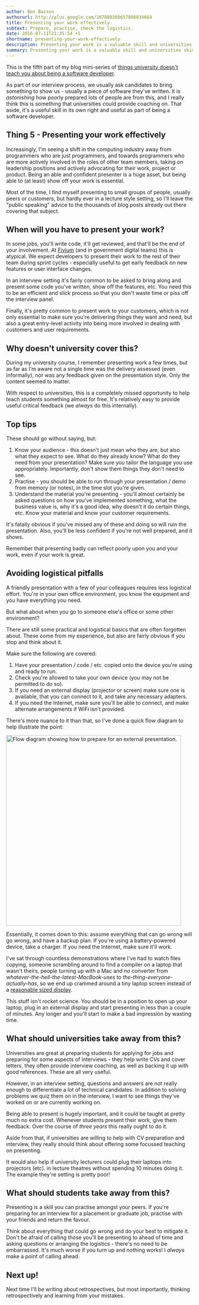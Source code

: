 ```yaml
---
author: Ben Basson
authorurl: http://plus.google.com/107880308657806834664
title: Presenting your work effectively
subtext: Prepare, practise, check the logistics.
date: 2016-07-11T21:35:54 +1
shortname: presenting-your-work-effectively
description: Presenting your work is a valuable skill and universities skimp on teaching it. This post contains some tips to help you prepare and also how universities can address the skills gap.
summary: Presenting your work is a valuable skill and universities skimp on teaching it. This post contains some tips to help you prepare and also how universities can address the skills gap.
---
```


This is the fifth part of my blog mini-series of [things university doesn't teach you about being a software developer][1]. 

As part of our interview process, we usually ask candidates to bring something to show us - usually a piece of software they've written. It is *astonishing* how poorly prepared lots of people are from this, and I really think this is something that universities could provide coaching on. That aside, it's a useful skill in its own right and useful as part of being a software developer.

Thing 5 - Presenting your work effectively
------------------------------------------

Increasingly, I'm seeing a shift in the computing industry away from programmers who are just programmers, and towards programmers who are more actively involved in the roles of other team members, taking on leadership positions and actively advocating for their work, project or product. Being an able and confident presenter is a huge asset, but being able to (at least) show off your work is essential.

Most of the time, I find myself presenting to small groups of people, usually peers or customers, but hardly ever in a lecture style setting, so I'll leave the "public speaking" advice to the thousands of blog posts already out there covering that subject.

When will you have to present your work?
----------------------------------------

In some jobs, you'll write code, it'll get reviewed, and that'll be the end of your involvement. At [Fivium][2] (and in government digital teams) this is atypical. We expect developers to present their work to the rest of their team during sprint cycles - especially useful to get early feedback on new features or user interface changes. 

In an interview setting it's fairly common to be asked to bring along and present some code you've written, show off the features, etc. You need this to be an efficient and slick process so that you don't waste time or piss off the interview panel.

Finally, it's pretty common to present work to your customers, which is not only essential to make sure you're delivering things they want and need, but also a great entry-level activity into being more involved in dealing with customers and user requirements.

Why doesn't university cover this?
----------------------------------

During my university course, I remember presenting work a few times, but as far as I'm aware not a single time was the delivery assessed (even informally), nor was any feedback given on the presentation style. Only the content seemed to matter.

With respect to universities, this is a completely missed opportunity to help teach students something almost for free. It's relatively easy to provide useful critical feedback (we *always* do this internally).

Top tips
--------

These should go without saying, but:

1. Know your audience - this doesn't just mean who they are, but also what they expect to see. What do they already know? What do they need from your presentation? Make sure you tailor the language you use appropriately. Importantly, don't show them things they don't need to see.
2. Practise - you should be able to run through your presentation / demo from memory (or notes), in the time slot you're given.
3. Understand the material you're presenting - you'll almost certainly be asked questions on how you've implemented something, what the business value is, why it's a good idea, why doesn't it do certain things, etc. Know your material and know your customer requirements.

It's fatally obvious if you've missed any of these and doing so will ruin the presentation. Also, you'll be less confident if you're not well prepared, and it shows.

Remember that presenting badly can reflect poorly upon you and your work, even if your work is great.

Avoiding logistical pitfalls
----------------------------

A friendly presentation with a few of your colleagues requires less logistical effort. You're in your own office environment, you know the equipment and you have everything you need. 

But what about when you go to someone else's office or some other environment? 

There are still some practical and logistical basics that are often forgotten about. These come from my experience, but also are fairly obvious if you stop and think about it.

Make sure the following are covered:

1. Have your presentation / code / etc. copied onto the device you're using and ready to run.
2. Check you're allowed to take your own device (you may not be permitted to do so).
3. If you need an external display (projector or screen) make sure one is available, that you can connect to it, and take any necessary adapters.
4. If you need the Internet, make sure you'll be able to connect, and make alternate arrangements if WiFi isn't provided.

There's more nuance to it than that, so I've done a quick flow diagram to help illustrate the point:

<a href="/images/blog/preparing-for-a-presentation.png" target="_blank" markdown="1">
  <img src="/images/blog/preparing-for-a-presentation.png" width="472" height="515" alt="Flow diagram showing how to prepare for an external presentation." markdown="1">
</a>

Essentially, it comes down to this: assume everything that can go wrong will go wrong, and have a backup plan. If you're using a battery-powered device, take a charger. If you need the Internet, make sure it'll work. 

I've sat through countless demonstrations where I've had to watch files copying, someone scrambling around to find a compiler on a laptop that wasn't theirs, people turning up with a Mac and no  converter from *whatever-the-hell-the-latest-MacBook-uses* to *the-thing-everyone-actually-has*, so we end up crammed around a tiny laptop screen instead of a [reasonable sized display][3].

This stuff isn't rocket science. You should be in a position to open up your laptop, plug in an external display and start presenting in less than a couple of minutes. Any longer and you'll start to make a bad impression by wasting time.

What should universities take away from this?
---------------------------------------------

Universities are great at preparing students for applying for jobs and preparing for some aspects of interviews - they help write CVs and cover letters, they often provide interview coaching, as well as backing it up with good references. These are all very useful.

However, in an interview setting, questions and answers are not really enough to differentiate a lot of technical candidates. In addition to solving problems we quiz them on in the interview, I want to see things they've worked on or are currently working on.

Being able to present is hugely important, and it could be taught at pretty much no extra cost. Whenever students present their work, give them feedback. Over the course of *three years* this really ought to do it.

Aside from that, if universities are willing to help with CV preparation and interview, they really should think about offering some focussed teaching on presenting. 

It would also help if university lecturers could plug their laptops into projectors (etc). in lecture theatres without spending 10 minutes doing it. The example they're setting is pretty poor!

What should students take away from this?
-----------------------------------------

Presenting is a skill you can practise amongst your peers. If you're preparing for an interview for a placement or graduate job, practise with your friends and return the favour. 

Think about everything that could go wrong and do your best to mitigate it. Don't be afraid of calling those you'll be presenting to ahead of time and asking questions or arranging the logistics - there's no need to be embarrassed. It's much worse if you turn up and nothing works! I *always* make a point of calling ahead.

Next up!
--------

Next time I'll be writing about retrospectives, but most importantly, thinking retrospectively and learning from your mistakes.

[1]: /blog/things-uni-doesnt-teach-you-about-software-dev
[2]: http://www.fivium.co.uk/
[3]: http://www.tesco.com/direct/samsung-ue60h6200-60-inch-3d-led-smart-tv-blk-200hz-hd-freeview-hdmi-wifi/622-1490.prd